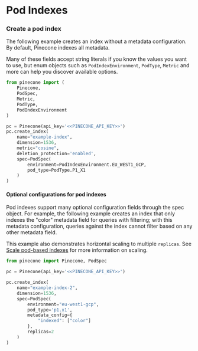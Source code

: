# Pod Indexes

### Create a pod index

The following example creates an index without a metadata
configuration. By default, Pinecone indexes all metadata.

Many of these fields accept string literals if you know
the values you want to use, but enum objects such as
`PodIndexEnvironment`, `PodType`, `Metric` and more can
help you discover available options.

```python
from pinecone import (
    Pinecone,
    PodSpec,
    Metric,
    PodType,
    PodIndexEnvironment
)

pc = Pinecone(api_key='<<PINECONE_API_KEY>>')
pc.create_index(
    name="example-index",
    dimension=1536,
    metric="cosine",
    deletion_protection='enabled',
    spec=PodSpec(
        environment=PodIndexEnvironment.EU_WEST1_GCP,
        pod_type=PodType.P1_X1
    )
)
```

#### Optional configurations for pod indexes

Pod indexes support many optional configuration fields through
the spec object. For example, the following example creates
an index that only indexes the "color" metadata field for queries
with filtering; with this metadata configuration, queries against the
index cannot filter based on any other metadata field.

This example also demonstrates horizontal scaling to multiple `replicas`.
See [Scale pod-based indexes](https://docs.pinecone.io/guides/indexes/pods/scale-pod-based-indexes) for more information on scaling.

```python
from pinecone import Pinecone, PodSpec

pc = Pinecone(api_key='<<PINECONE_API_KEY>>')

pc.create_index(
    name="example-index-2",
    dimension=1536,
    spec=PodSpec(
        environment="eu-west1-gcp",
        pod_type='p1.x1',
        metadata_config={
            "indexed": ["color"]
        },
        replicas=2
    )
)
```
